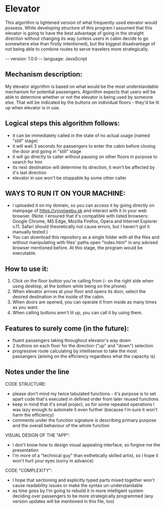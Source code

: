 # Elevator

This algorithm is lightened version of what frequently used elevator would possess. While developing structure of this program I assumed that 
this elevator is going to have the best advantage of going in the straight direction without changing its way (unless users in cabin decide to go somewhere else than firstly intentioned), but the biggest disadvantage of not being able to combine routes to serve travelers more strategically.

-- version: 1.0.0
-- language: JavaScript

Mechanism description:
-
My elevator algorithm is based on what would be the most understandable mechanism for potential passengers.
Algorithm expects that users will be able to determine whether or not the elevator is being used by someone else.
That will be indicated by the buttons on individual floors - they'd be lit up when elevator is in use.


Logical steps this algorithm follows:
-
- it can be immediately called in the state of no actual usage (named "still" stage)
- it will wait 3 seconds for passengers to enter the cabin before closing the door and going in "still" stage
- it will go directly to caller without pausing on other floors in purpose to search for him
- its next destination will determine its direction, it won't be affected by it's last direction
- elevator in use won't be stoppable by some other caller


WAYS TO RUN IT ON YOUR MACHINE:
-
- I uploaded it on my domain, so you can access it by going directly on mainpage of https://vyvojwebu.sk and interact with it in your web browser.
(Note: I ensured that it's compatible with listed browsers: Google Chrome, MS Edge, Mozilla Firefox, Opera and Internet Explorer v.11. Safari should 
theoretically not cause errors, but I haven't got it manually tested.)
- You can download this repository as a single folder with all the files and without manipulating with files' paths open "index.html" in any advised 
browser mentioned before. At this stage, the program would be executable.

How to use it:
-
1. Click on the floor button you're calling from (- on the right side when using desktop, at the bottom while being on the phone).
2. When elevator arrives at your floor and opens its door, select the desired destination in the inside of the cabin.
3. When doors are opened, you can operate it from inside as many times as you want.
4. When calling buttons aren't lit up, you can call it by using them.

Features to surely come (in the future):
-
- fluent passengers taking throughout elevator's way down
- 2 buttons on each floor for the direction ("up" and "down") selection
- progressive route calculating by intellisense to take the most passangers (aiming on the efficiency regardless what the capacity is)

Notes under the line
-
CODE STRUCTURE:
- please don't mind my twice tabulated functions - it's purpose is to set apart code that's executed in defined order from later reused functions
- keep in mind that it's small project, so for some repeated operations I was lazy enough to automate it even further (because I'm sure it won't harm the efficiency)
- comments under the function signature is describing primary purpose and the overall behaviour of the whole function

VISUAL DESIGN OF THE "APP":
- I don't know how to design visual appealing interface, so forgive me the presentation
- I'm more of a "technical guy" than esthetically skilled artist, so I hope it won't hurt your eyes (sorry in advance)

CODE "COMPLEXITY":
- I hope that sectioning and explicitly typed parts mixed together won't cause readability issues or make the syntax un-understandable
- as time goes by I'm going to rebuild it in more intelligent system deciding over passengers to be more strategically programmed (any version updates will be mentioned in this file, too)
